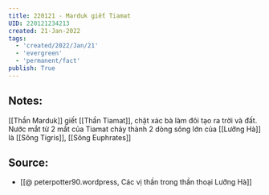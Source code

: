 ```yaml
---
title: 220121 - Marduk giết Tiamat
UID: 220121234213
created: 21-Jan-2022
tags:
  - 'created/2022/Jan/21'
  - 'evergreen'
  - 'permanent/fact'
publish: True
---
```

## Notes:
[[Thần Marduk]] giết [[Thần Tiamat]], chặt xác bà làm đôi tạo ra trời và đất. Nước mắt từ 2 mắt của Tiamat chảy thành 2 dòng sông lớn của [[Lưỡng Hà]] là [[Sông Tigris]], [[Sông Euphrates]]

## Source:
- [[@ peterpotter90.wordpress, Các vị thần trong thần thoại Lưỡng Hà]]

